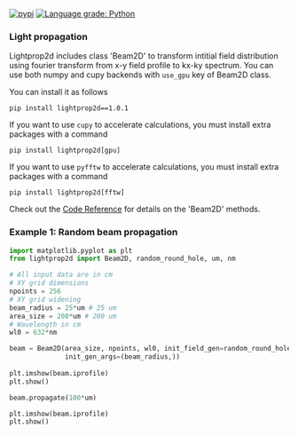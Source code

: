 [![pypi](https://github.com/vongostev/lightprop2d/actions/workflows/python-publish.yml/badge.svg)](https://github.com/vongostev/lightprop2d/actions/workflows/python-publish.yml)
[![Language grade: Python](https://img.shields.io/lgtm/grade/python/g/vongostev/lightprop2d.svg?logo=lgtm&logoWidth=18)](https://lgtm.com/projects/g/vongostev/lightprop2d/context:python)

### Light propagation
Lightprop2d includes class 'Beam2D' to transform intitial field distribution
using fourier transform from x-y field profile to kx-ky spectrum.
You can use both numpy and cupy backends with `use_gpu` key of Beam2D class.

You can install it as follows
```
pip install lightprop2d==1.0.1
```

If you want to use `cupy` to accelerate calculations, you must install extra packages with a command
```
pip install lightprop2d[gpu]
```

If you want to use `pyfftw` to accelerate calculations, you must install extra packages with a command
```
pip install lightprop2d[fftw]
```

Check out the [Code Reference](docs/Reference.md) for details on the 'Beam2D' methods.


### Example 1: Random beam propagation
```python
import matplotlib.pyplot as plt
from lightprop2d import Beam2D, random_round_hole, um, nm

# All input data are in cm
# XY grid dimensions
npoints = 256
# XY grid widening
beam_radius = 25*um # 25 um
area_size = 200*um # 200 um
# Wavelength in cm
wl0 = 632*nm

beam = Beam2D(area_size, npoints, wl0, init_field_gen=random_round_hole, 
              init_gen_args=(beam_radius,))
              
plt.imshow(beam.iprofile)
plt.show()

beam.propagate(100*um)

plt.imshow(beam.iprofile)
plt.show()
```
